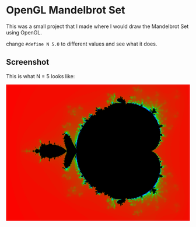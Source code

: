 # OpenGL Mandelbrot Set

This was a small project that I made where I would draw the Mandelbrot Set using OpenGL.

change `#define N 5.0` to different values and see what it does.

## Screenshot

This is what N = 5 looks like:

![mandelbrot-screenshot](mandelbrot.png)
